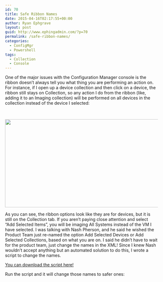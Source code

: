 ```yaml
---
id: 70
title: Safe Ribbon Names
date: 2015-04-16T02:17:55+00:00
author: Ryan Ephgrave
layout: post
guid: http://www.ephingadmin.com/?p=70
permalink: /safe-ribbon-names/
categories:
  - ConfigMgr
  - Powershell
tags:
  - Collection
  - Console
---
```

One of the major issues with the Configuration Manager console is the ribbon doesn’t always tell you what thing you are performing an action on. For instance, if I open up a device collection and then click on a device, the ribbon still stays on Collection, so any action I do from the ribbon (like, adding it to an Imaging collection) will be performed on all devices in the collection instead of the device I selected:

&nbsp;
<p id="TjnTGUq"><img class="alignnone  wp-image-71 " src="http://www.ephingadmin.com/wp-content/uploads/2015/11/img_564bdf53bdb6b.png" alt="" width="552" height="291" /></p>
As you can see, the ribbon options look like they are for devices, but it is still on the Collection tab. If you aren’t paying close attention and select “Add Selected Items”, you will be imaging All Systems instead of the VM I have selected. I was talking with Nash Pherson, and he said he wished the Product Team just re-named the option Add Selected Devices or Add Selected Collections, based on what you are on. I said he didn’t have to wait for the product team, just change the names in the XML! Since I knew Nash wouldn’t accept anything but an automated solution to do this, I wrote a script to change the names.

<a href="https://gallery.technet.microsoft.com/Configuration-Manager-Safe-60ee9b93" target="_blank">You can download the script here!</a>

Run the script and it will change those names to safer ones:
<p id="WrzaSNM"><img class="alignnone size-full wp-image-72 " src="http://www.ephingadmin.com/wp-content/uploads/2015/11/img_564bdfb6d4ed2.png" alt="" /></p>
